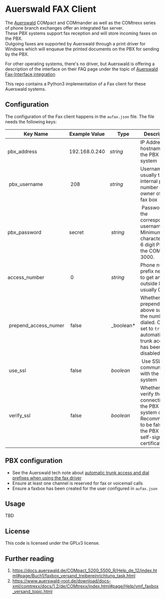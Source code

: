 # Auerswald FAX Client

The [Auerswald](https://www.auerswald.de/) COMpact and COMmander as well as the COMtrexx series of phone branch exchanges offer
an integrated fax server.  
These PBX systems support fax reception and will store incoming faxes on the PBX.  
Outgoing faxes are supported by Auerswald through a print driver for Windows which will enqueue the printed documents on the PBX for sending by the PBX.

For other operating systems, there's no driver, but Auerswald is offering a description of the interface on their FAQ page under the topic of [Auerswald Fax-Interface integration](https://www.auerswald.de/de/support/faq/wie-integriere-ich-die-auerswald-fax-schnittstelle-in-eigene-treiber-oder-software)

This repo contains a Python3 implementation of a Fax client for these Auerswald systems.

## Configuration

The configuration of the Fax client happens in the `aufax.json` file.
The file needs the following keys:

| Key Name | Example Value | Type | Description |
| -------- | ------------- | ---- | ----------- |
| pbx_address | 192.168.0.240 | _string_ | IP Address or hostname of the PBX system |
| pbx_username | 208 | _string_ | Username, usually the internal phone number of the owner of the fax box |
| pbx_password | secret | _string_ | Password for the corresponding username. Minimum 8 characters or a 6 digit PIN on the COMpact 3000. |
| access_number | 0 | _string_ | Phone number prefix needed to get an outside line, usually 0. |
| prepend_access_numer | false | _boolean* | Whether to prepend the above suffix to the number dialed. Only set to `true` if automatic trunk access has been disabled. |
| use_ssl | false | _boolean_ | Use SSL to communicate with the PBX system |
| verify_ssl | false | _boolean_ | Whether to verify the SSL connection to the PBX system or not. Recommended to be false as the PBX uses a self-signed certificate |

## PBX configuration

- See the Auerswald tech note about [automatic trunk access and dial prefixes when using the fax driver](http://www.auerswald-root.de/download/datei/handbuch/Driver_Fax_Windows/Anlagenweite-automatische-Amtholung_plus_Faxtreiber_0816.pdf)
- Ensure at least one channel is reserved for fax or voicemail calls
- Ensure a faxbox has been created for the user configured in `aufax.json`

## Usage

TBD

## License

This code is licensed under the GPLv3 license.

## Further reading

1. https://docs.auerswald.de/COMpact_5200_5500_R/Help_de_12/index.html#page/Buch1/faxbox_versand_treibereinrichtung_task.html
2. https://www.auerswald-root.de/download/docs-xml/comtrexx/docs/1.2/de/COMtrexx/index.html#page/Help/vmf_faxbox_versand_topic.html

